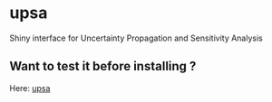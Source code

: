 # upsa

Shiny interface for Uncertainty Propagation and Sensitivity Analysis

## Want to test it before installing ?

Here:  [upsa](https://upsa.shinyapps.io/DynamicUI/) 
